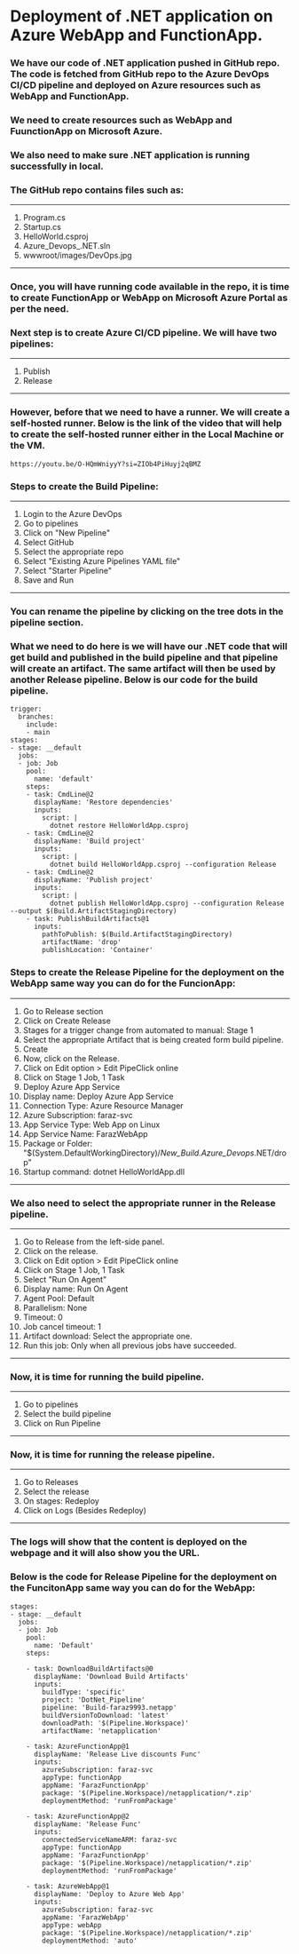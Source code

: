 # Deployment of .NET application on Azure WebApp and FunctionApp.

### We have our code of .NET application pushed in GitHub repo. The code is fetched from GitHub repo to the Azure DevOps CI/CD pipeline and deployed on Azure resources such as WebApp and FunctionApp.

### We need to create resources such as WebApp and FuunctionApp on Microsoft Azure.

### We also need to make sure .NET application is running successfully in local.

### The GitHub repo contains files such as:
----
1. Program.cs
2. Startup.cs
3. HelloWorld.csproj
4. Azure_Devops_.NET.sln
5. wwwroot/images/DevOps.jpg
----

### Once, you will have running code available in the repo, it is time to create FunctionApp or WebApp on Microsoft Azure Portal as per the need. 

### Next step is to create Azure CI/CD pipeline. We will have two pipelines:
----
1. Publish
2. Release
----

### However, before that we need to have a runner. We will create a self-hosted runner. Below is the link of the video that will help to create the self-hosted runner either in the Local Machine or the VM.

```
https://youtu.be/O-HQmWniyyY?si=ZIOb4PiHuyj2qBMZ
```

### Steps to create the Build Pipeline:
---
1. Login to the Azure DevOps
2. Go to pipelines
3. Click on "New Pipeline"
4. Select GitHub
5. Select the appropriate repo
6. Select "Existing Azure Pipelines YAML file"
7. Select "Starter Pipeline"
8. Save and Run
---

### You can rename the pipeline by clicking on the tree dots in the pipeline section.

### What we need to do here is we will have our .NET code that will get build and published in the build pipeline and that pipeline will create an artifact. The same artifact will then be used by another Release pipeline. Below is our code for the build pipeline. 


```
trigger:
  branches:
    include:
    - main
stages:
- stage: __default
  jobs:
  - job: Job
    pool:
      name: 'default'
    steps:
    - task: CmdLine@2
      displayName: 'Restore dependencies'
      inputs:
        script: |
          dotnet restore HelloWorldApp.csproj
    - task: CmdLine@2
      displayName: 'Build project'
      inputs:
        script: |
          dotnet build HelloWorldApp.csproj --configuration Release
    - task: CmdLine@2
      displayName: 'Publish project'
      inputs:
        script: |
          dotnet publish HelloWorldApp.csproj --configuration Release --output $(Build.ArtifactStagingDirectory)
    - task: PublishBuildArtifacts@1
      inputs:
        pathToPublish: $(Build.ArtifactStagingDirectory)
        artifactName: 'drop'
        publishLocation: 'Container'
```

### Steps to create the Release Pipeline for the deployment on the WebApp same way you can do for the FuncionApp:
---
1. Go to Release section
2. Click on Create Release
3. Stages for a trigger change from automated to manual: Stage 1
4. Select the appropriate Artifact that is being created form build pipeline.
5. Create
6. Now, click on the Release.
7. Click on Edit option > Edit PipeClick online
8. Click on Stage 1 Job, 1 Task
9. Deploy Azure App Service
10. Display name: Deploy Azure App Service
11. Connection Type: Azure Resource Manager
12. Azure Subscription: faraz-svc
13. App Service Type: Web App on Linux
14. App Service Name: FarazWebApp
15. Package or Folder: "$(System.DefaultWorkingDirectory)/_New_Build.Azure_Devops_.NET/drop"
16. Startup command: dotnet HelloWorldApp.dll 
---

### We also need to select the appropriate runner in the Release pipeline.
---
1. Go to Release from the left-side panel.
2. Click on the release.
3. Click on Edit option > Edit PipeClick online
4. Click on Stage 1 Job, 1 Task
5. Select "Run On Agent"
6. Display name: Run On Agent
7. Agent Pool: Default
8. Parallelism: None
9. Timeout: 0
10. Job cancel timeout: 1
11. Artifact download: Select the appropriate one.
12. Run this job: Only when all previous jobs have succeeded.
---

### Now, it is time for running the build pipeline.
---
1. Go to pipelines
2. Select the build pipeline
3. Click on Run Pipeline
---

### Now, it is time for running the release pipeline.
---
1. Go to Releases
2. Select the release
3. On stages: Redeploy
4. Click on Logs (Besides Redeploy)
---

### The logs will show that the content is deployed on the webpage and it will also show you the URL.

### Below is the code for Release Pipeline for the deployment on the FuncitonApp same way you can do for the WebApp:

```
stages:
- stage: __default
  jobs:
  - job: Job
    pool:
      name: 'Default'
    steps:

    - task: DownloadBuildArtifacts@0
      displayName: 'Download Build Artifacts'
      inputs:
        buildType: 'specific'
        project: 'DotNet_Pipeline'
        pipeline: 'Build-faraz9993.netapp'
        buildVersionToDownload: 'latest'
        downloadPath: '$(Pipeline.Workspace)'
        artifactName: 'netapplication'

    - task: AzureFunctionApp@1
      displayName: 'Release Live discounts Func'
      inputs:
        azureSubscription: faraz-svc
        appType: functionApp
        appName: 'FarazFunctionApp'
        package: '$(Pipeline.Workspace)/netapplication/*.zip'
        deploymentMethod: 'runFromPackage'

    - task: AzureFunctionApp@2
      displayName: 'Release Func'
      inputs:
        connectedServiceNameARM: faraz-svc
        appType: functionApp
        appName: 'FarazFunctionApp'
        package: '$(Pipeline.Workspace)/netapplication/*.zip'
        deploymentMethod: 'runFromPackage'

    - task: AzureWebApp@1
      displayName: 'Deploy to Azure Web App'
      inputs:
        azureSubscription: faraz-svc
        appName: 'FarazWebApp'
        appType: webApp
        package: '$(Pipeline.Workspace)/netapplication/*.zip'
        deploymentMethod: 'auto'
```